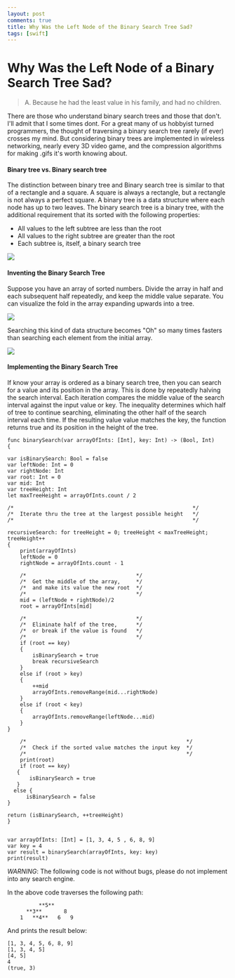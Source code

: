 ```yaml
---
layout: post
comments: true
title: Why Was the Left Node of the Binary Search Tree Sad?
tags: [swift]
---
```

# Why Was the Left Node of a Binary Search Tree Sad?

> A. Because he had the least value in his family, and had no children. 

There are those who understand binary search trees and those that don't. I'll admit that I some times dont. For a great many of us hobbyist turned programmers, the thought of traversing a binary search tree rarely (if ever) crosses my mind. But considering binary trees are implemented in wireless networking, nearly every  3D video game, and the compression algorithms for making .gifs it's worth knowing about. 

#### Binary tree vs. Binary search tree

The distinction between binary tree and Binary search tree is similar to that of a rectangle and a square. A square is always a rectangle, but a rectangle is not always a perfect square. A binary tree is a data structure where each node has up to two leaves. The binary search tree is a binary tree, with the additional requirement that its sorted with the following properties:
- All values to the left subtree are less than the root
- All values to the right subtree are greater than the root
- Each subtree is, itself, a binary search tree

![](http://sourcecodemania.com/wp-content/uploads/2012/05/binary-tree-vs-binary-search-tree.jpg)

#### Inventing the Binary Search Tree

Suppose you have an array of sorted numbers. Divide the array in half and each subsequent half repeatedly, and keep the middle value separate. You can visualize the fold in the array expanding upwards into a tree.

![](https://blog.penjee.com/wp-content/uploads/2015/12/optimal-binary-search-tree-from-sorted-array.gif)

Searching this kind of data structure becomes "Oh" so many times fasters than searching each element from the initial array. 

![](https://blog.penjee.com/wp-content/uploads/2015/11/binary-search-tree-sorted-array-animation.gif)

#### Implementing the Binary Search Tree

If know your array is ordered as a binary search tree, then you can search for a value and its position in the array. This is done by repeatedly halving the search interval. Each iteration compares the middle value of the search interval against the input value or key. The inequality determines which half of tree to continue searching, eliminating the other half of the search interval each time. If the resulting value value matches the key, the function returns true and its position in the height of the tree. 

    func binarySearch(var arrayOfInts: [Int], key: Int) -> (Bool, Int)
    {
    
    var isBinarySearch: Bool = false
    var leftNode: Int = 0
    var rightNode: Int
    var root: Int = 0
    var mid: Int
    var treeHeight: Int
    let maxTreeHeight = arrayOfInts.count / 2
    
    /*                                                         */
    /*  Iterate thru the tree at the largest possible height   */
    /*                                                         */
    
    recursiveSearch: for treeHeight = 0; treeHeight < maxTreeHeight; treeHeight++
    {
        print(arrayOfInts)
        leftNode = 0
        rightNode = arrayOfInts.count - 1
        
        /*                                   */
        /*  Get the middle of the array,     */
        /*  and make its value the new root  */
        /*                                   */
        mid = (leftNode + rightNode)/2
        root = arrayOfInts[mid]
        
        /*                                   */
        /*  Eliminate half of the tree,      */
        /*  or break if the value is found   */
        /*                                   */
        if (root == key)
        {
            isBinarySearch = true
            break recursiveSearch
        }
        else if (root > key)
        {
            ++mid
            arrayOfInts.removeRange(mid...rightNode)
        }
        else if (root < key)
        {
            arrayOfInts.removeRange(leftNode...mid)
        }
    }
    
        /*                                                   */
        /*  Check if the sorted value matches the input key  */
        /*                                                   */
        print(root)
        if (root == key)
       {
           isBinarySearch = true
       }
      else {
          isBinarySearch = false
    }
    
    return (isBinarySearch, ++treeHeight)
    }


    var arrayOfInts: [Int] = [1, 3, 4, 5 , 6, 8, 9]
    var key = 4
    var result = binarySearch(arrayOfInts, key: key)
    print(result)

*WARNING*: The following code is not without bugs, please do not implement into any search engine.

In the above code traverses the following path:

              **5**
          **3**       8        
        1   **4**   6   9

And prints the result below:

    [1, 3, 4, 5, 6, 8, 9]
    [1, 3, 4, 5]
    [4, 5]
    4
    (true, 3)


